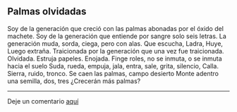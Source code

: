 ## Palmas olvidadas

Soy de la generación que creció con las palmas abonadas por el óxido del machete.
Soy de la generación que entiende por sangre solo seis letras.
La generación muda, sorda, ciega, pero con alas.
Que escucha,
Ladra,
Huye,
Luego extraña.
Traicionada por la generación que una vez fue traicionada.
Olvidada.
Estruja papeles.
Enojada.
Finge roles, no se inmuta, o se inmuta hacia el suelo
Suda, rueda, empuja, jala, entra, sale, grita, silencio,
Calla.
Sierra, ruido, tronco.
Se caen las palmas, campo desierto
Monte adentro una semilla, dos, tres
¿Crecerán más palmas?

___

Deje un comentario [aquí](https://github.com/El-Despertar-de-los-Simios/DesperBlog/discussions/3)
